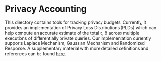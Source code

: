 # Privacy Accounting

This directory contains tools for tracking privacy budgets. Currently, it
provides an implementation of Privacy Loss Distributions (PLDs) which can
help compute an accurate estimate of the total ε, δ across multiple executions
of differentially private queries. Our implementation currently supports Laplace
Mechanism, Gaussian Mechanism and Randomized Response. A supplementary material
with more detailed definitions and references can be found
[here](../docs/Privacy_Loss_Distributions.pdf).

